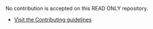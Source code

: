 No contribution is accepted on this READ ONLY repository.
- [Visit the Contributing guidelines](https://github.com/abenevaut/abenevaut/blob/master/.github/CONTRIBUTING.md)
